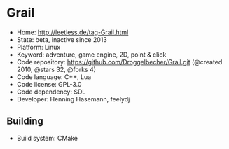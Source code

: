 # Grail

- Home: http://leetless.de/tag-Grail.html
- State: beta, inactive since 2013
- Platform: Linux
- Keyword: adventure, game engine, 2D, point & click
- Code repository: https://github.com/Droggelbecher/Grail.git (@created 2010, @stars 32, @forks 4)
- Code language: C++, Lua
- Code license: GPL-3.0
- Code dependency: SDL
- Developer: Henning Hasemann, feelydj

## Building

- Build system: CMake
